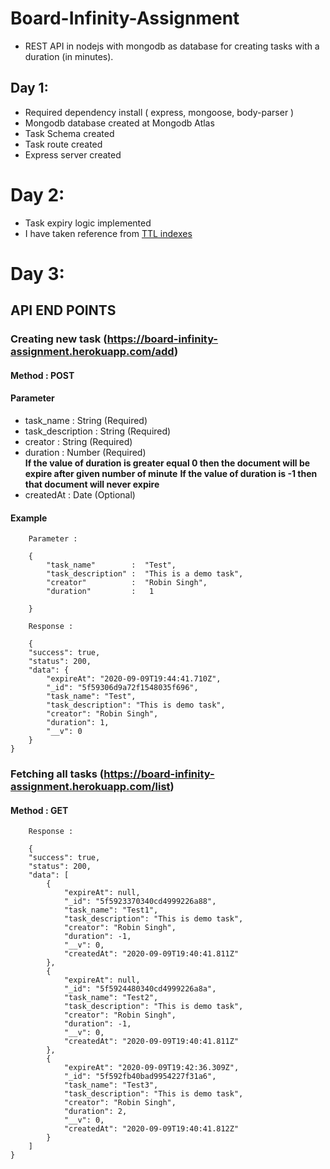 # Board-Infinity-Assignment

- REST API in nodejs with mongodb as database for creating tasks with a duration (in minutes). 

## Day 1:

- Required dependency install ( express, mongoose, body-parser )
- Mongodb database created at Mongodb Atlas
- Task Schema created
- Task route created 
- Express server created

# Day 2:

- Task expiry logic implemented
- I have taken reference from [TTL indexes](https://docs.mongodb.com/manual/tutorial/expire-data/)

# Day 3:

## API END POINTS

### Creating new task (https://board-infinity-assignment.herokuapp.com/add)

#### Method : POST

#### Parameter
- task_name        :   String (Required)
- task_description :   String (Required)
- creator          :   String (Required)
- duration         :   Number (Required)  
   **If the value of duration is greater equal 0 then the document will be expire after given number of minute**
   **If the value of duration is -1 then that document will never expire**
- createdAt        :   Date   (Optional)

#### Example

``` 
    Parameter : 

    {
        "task_name"        :  "Test",
        "task_description" :  "This is a demo task",
        "creator"          :  "Robin Singh",
        "duration"         :   1 

    }

```

```
    Response :

    {
    "success": true,
    "status": 200,
    "data": {
        "expireAt": "2020-09-09T19:44:41.710Z",
        "_id": "5f59306d9a72f1548035f696",
        "task_name": "Test",
        "task_description": "This is demo task",
        "creator": "Robin Singh",
        "duration": 1,
        "__v": 0
    }
}

```


### Fetching all tasks (https://board-infinity-assignment.herokuapp.com/list)

#### Method : GET

```
    Response :

    {
    "success": true,
    "status": 200,
    "data": [
        {
            "expireAt": null,
            "_id": "5f5923370340cd4999226a88",
            "task_name": "Test1",
            "task_description": "This is demo task",
            "creator": "Robin Singh",
            "duration": -1,
            "__v": 0,
            "createdAt": "2020-09-09T19:40:41.811Z"
        },
        {
            "expireAt": null,
            "_id": "5f5924480340cd4999226a8a",
            "task_name": "Test2",
            "task_description": "This is demo task",
            "creator": "Robin Singh",
            "duration": -1,
            "__v": 0,
            "createdAt": "2020-09-09T19:40:41.811Z"
        },
        {
            "expireAt": "2020-09-09T19:42:36.309Z",
            "_id": "5f592fb40bad9954227f31a6",
            "task_name": "Test3",
            "task_description": "This is demo task",
            "creator": "Robin Singh",
            "duration": 2,
            "__v": 0,
            "createdAt": "2020-09-09T19:40:41.812Z"
        }
    ]
}

```